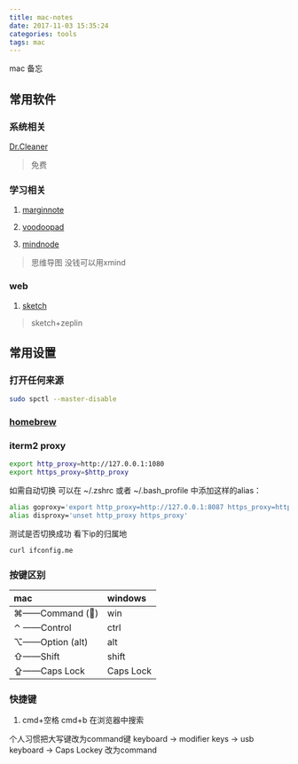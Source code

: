 ```yaml
---
title: mac-notes
date: 2017-11-03 15:35:24
categories: tools
tags: mac
---
```

mac 备忘
<!--more-->

## 常用软件

### 系统相关
[Dr.Cleaner](https://itunes.apple.com/cn/app/id921458519?mt=12)
> 免费

### 学习相关

1. [marginnote](https://marginnote.com/?lang=zh-hans)

2. [voodoopad](https://www.primatelabs.com/)

3. [mindnode](https://mindnode.com/)
>思维导图 没钱可以用xmind

### web
1. [sketch](https://www.sketchapp.com/)
> sketch+zeplin

## 常用设置

### 打开任何来源

```bash
sudo spctl --master-disable
```
### [homebrew](https://brew.sh/)

### iterm2 proxy

```bash
export http_proxy=http://127.0.0.1:1080
export https_proxy=$http_proxy
```

如需自动切换
可以在 ~/.zshrc 或者 ~/.bash_profile 中添加这样的alias：
```bash
alias goproxy='export http_proxy=http://127.0.0.1:8087 https_proxy=http://127.0.0.1:8087'
alias disproxy='unset http_proxy https_proxy'
```
测试是否切换成功 看下ip的归属地
```bash
curl ifconfig.me
```
### 按键区别
| mac             | windows   |
|:----------------|:----------|
| ⌘——Command ()  | win       |
| ⌃ ——Control     | ctrl      |
| ⌥——Option (alt) | alt       |
| ⇧——Shift        | shift     |
| ⇪——Caps Lock    | Caps Lock |

### 快捷键
1. cmd+空格 cmd+b 在浏览器中搜索

个人习惯把大写键改为command键
keyboard -> modifier keys -> usb keyboard -> Caps Lockey 改为command